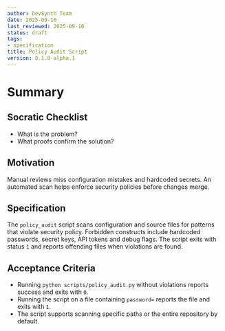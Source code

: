 ```yaml
---
author: DevSynth Team
date: 2025-09-16
last_reviewed: 2025-09-16
status: draft
tags:
- specification
title: Policy Audit Script
version: 0.1.0-alpha.1
---
```


# Summary

## Socratic Checklist
- What is the problem?
- What proofs confirm the solution?

## Motivation

Manual reviews miss configuration mistakes and hardcoded secrets. An automated scan helps enforce security policies before changes merge.

## Specification

The `policy_audit` script scans configuration and source files for patterns that violate security policy. Forbidden constructs include hardcoded passwords, secret keys, API tokens and debug flags. The script exits with status `1` and reports offending files when violations are found.

## Acceptance Criteria

- Running `python scripts/policy_audit.py` without violations reports success and exits with `0`.
- Running the script on a file containing `password=` reports the file and exits with `1`.
- The script supports scanning specific paths or the entire repository by default.
